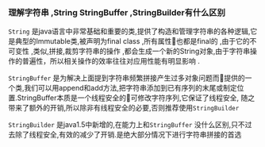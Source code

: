 ### 理解字符串 ,String StringBuffer ,StringBuilder有什么区别

```String```   是java语言中非常基础和重要的类,提供了构造和管理字符串的各种逻辑,它是典型的Immutable类,被声明为final class ,所有属性也都是final的 ,由于它的不可变性 ,类似,拼接,裁剪字符串的操作 ,都会生成一个新的String对象,由于字符串操作的普遍性，所以相关操作的效率往往对应用性能有明显影响 .

`StringBuffer` 是为解决上面提到字符串频繁拼接产生过多对象问题而提供的一个类,我们可以用append和add方法,把字符串添加到已有序列的末尾或制定位置.StringBuffer本质是一个线程安全的可修改字符序列,它保证了线程安全, 随之带来了额外的开销,所以除非有线程安全的必要,否则推荐使用`StringBuilder` 

`StringBuilder` 是java1.5中新增的,在能力上和`StringBuffer` 没什么区别,只不过去除了线程安全,有效的减少了开销.是绝大部分情况下进行字符串拼接的首选





